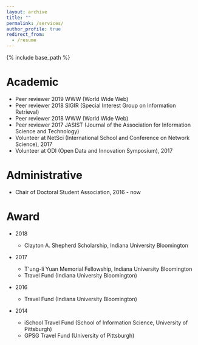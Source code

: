 ```yaml
---
layout: archive
title: ""
permalink: /services/
author_profile: true
redirect_from:
  - /resume
---
```


{% include base_path %}

Academic
======
* Peer reviewer 2019 WWW (World Wide Web)
* Peer reviewer 2018 SIGIR (Special Interest Group on Information Retrieval)
* Peer reviewer 2018 WWW (World Wide Web)
* Peer reviewer 2017 JASIST (Journal of the Association for Information Science and Technology)
* Volunteer at NetSci (International School and Conference on Network Science), 2017
* Volunteer at ODI (Open Data and Innovation Symposium), 2017

Administrative
======
* Chair of Doctoral Student Association, 2016 - now

Award
======
* 2018
  * Clayton A. Shepherd Scholarship, Indiana University Bloomington
* 2017
  * T'ung-li Yuan Memorial Fellowship, Indiana University Bloomington
  * Travel Fund (Indiana University Bloomington)

* 2016
  * Travel Fund (Indiana University Bloomington)

* 2014
  * iSchool Travel Fund (School of Information Science, University of Pittsburgh)
  * GPSG Travel Fund (University of Pittsburgh)

